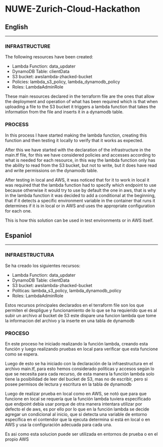 # NUWE-Zurich-Cloud-Hackathon

## English
--------
### INFRASTRUCTURE

The following resources have been created:

- Lambda Function: data_updater
- DynamoDB Table: clientData
- S3 bucket: awslambda-zhacked-bucket
- Policies: lambda_s3_policy, lambda_dynamodb_policy
- Roles: LambdaAdminRole

These main resources declared in the terraform file are the ones that allow the deployment and operation of what has been required which is that when uploading a file to the S3 bucket it triggers a lambda function that takes the information from the file and inserts it in a dynamodb table.

### PROCESS

In this process I have started making the lambda function, creating this function and then testing it locally to verify that it works as expected.

After this we have started with the declaration of the infrastructure in the main.tf file, for this we have considered policies and accesses according to what is needed for each resource, in this way the lambda function only has the ability to read from the S3 bucket, but not to write, but it does have read and write permissions on the dynamodb table.

After testing in local and AWS, it was noticed that for it to work in local it was required that the lambda function had to specify which endpoint to use because otherwise it would try to use by default the one in aws, that is why in the lambda function it was decided to add a conditional at the beginning, that if it detects a specific environment variable in the container that runs it determines if it is in local or in AWS and uses the appropriate configuration for each one.

This is how this solution can be used in test environments or in AWS itself.

## Espaniol
---

### INFRAESTRUCTURA

Se ha creado los siguientes recursos:

- Lambda Function: data_updater
- DynamoDB Table: clientData
- S3 bucket: awslambda-zhacked-bucket
- Politicas: lambda_s3_policy, lambda_dynamodb_policy
- Roles: LambdaAdminRole

Estos recursos principales declarados en el terraform file son los que permiten el despligue y funcionamiento de lo que se ha requierido que es al subir un archivo al bucket de S3 este dispare una funcion lambda que tome la informacion del archivo y la inserte en una tabla de dynamodb

### PROCESO

En este proceso he iniciado realizando la función lambda, creando esta función y luego realizando pruebas en local para verificar que esta funcione como se espera.

Luego de esto se ha iniciado con la declaración de la infraestructura en el archivo main.tf, para esto hemos considerado políticas y accesos según lo que se necesita para cada recurso, de esta manera la función lambda solo tiene la posibilidad de leer del bucket de S3, mas no de escribir, pero si posee permisos de lectura y escritura en la tabla de dynamodb

Luego de realizar prueba en local como en AWS, se notó que para que funcione en local se requería que la función lambda tuviera especificado que endpoint debía usar porque de otra manera intentara utilizar por defecto el de aws, es por ello por lo que en la función lambda se decide agregar un condicional al inicio, que si detecta una variable de entorno específica en el contendor que la ejecuta determina si está en local o en AWS y usa la configuración adecuada para cada una.

Es asi como esta solucion puede ser utilizada en entornos de prueba o en el propio AWS
